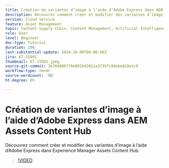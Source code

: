 ```yaml
---
title: Création de variantes d’image à l’aide d’Adobe Express dans AEM Assets Content Hub
description: Découvrez comment créer et modifier des variantes d’image à l’aide d’Adobe Express dans Experience Manager Assets Content Hub.
version: Cloud Service
feature: Asset Management
topic: Content Supply Chain, Content Management, Artificial Intelligence
role: User
level: Beginner
doc-type: Tutorial
duration: 196
last-substantial-update: 2024-10-08T00:00:00Z
jira: KT-15991
thumbnail: KT-15991.jpeg
source-git-commit: 3e7668067f9e001b92011a3735fc8debe829e1c9
workflow-type: tm+mt
source-wordcount: '58'
ht-degree: 0%

---
```



# Création de variantes d’image à l’aide d’Adobe Express dans AEM Assets Content Hub

Découvrez comment créer et modifier des variantes d’image à l’aide d’Adobe Express dans Experience Manager Assets Content Hub.

>[!VIDEO](https://video.tv.adobe.com/v/3435003/?learn=on)
